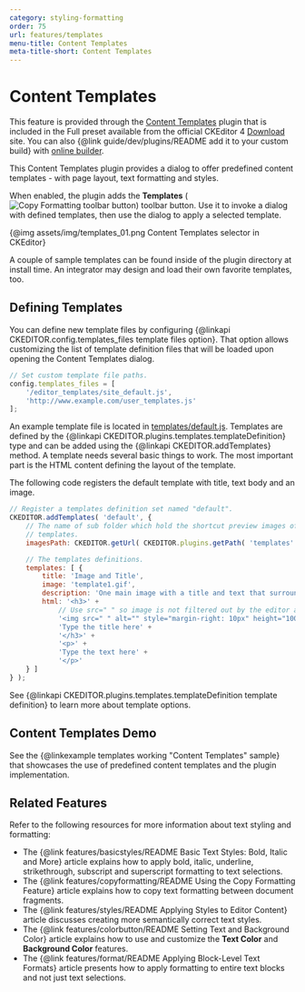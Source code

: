 ```yaml
---
category: styling-formatting
order: 75
url: features/templates
menu-title: Content Templates
meta-title-short: Content Templates
---
```

<!--
Copyright (c) 2003-2022, CKSource Holding sp. z o.o. All rights reserved.
For licensing, see LICENSE.md.
-->

# Content Templates

<info-box info="">
 	This feature is provided through the <a href="https://ckeditor.com/cke4/addon/templates">Content Templates</a> plugin that is included in the Full preset available from the official CKEditor 4 <a href="https://ckeditor.com/ckeditor-4/download/">Download</a> site. You can also {@link guide/dev/plugins/README add it to your custom build} with <a href="https://ckeditor.com/cke4/builder">online builder</a>.
</info-box>

This Content Templates plugin provides a dialog to offer predefined content templates - with page layout, text formatting and styles.

When enabled, the plugin adds the **Templates** (<img class="inline" src="%BASE_PATH%/assets/img/templates-button.png" alt="Copy Formatting toolbar button">) toolbar button. Use it to invoke a dialog with defined templates, then use the dialog to apply a selected template.

{@img assets/img/templates_01.png Content Templates selector in CKEditor}

A couple of sample templates can be found inside of the plugin directory at install time. An integrator may design and load their own favorite templates, too.

## Defining Templates

You can define new template files by configuring {@linkapi CKEDITOR.config.templates_files template files option}. That option allows customizing the list of template definition files that will be loaded upon opening the Content Templates dialog.

```js
// Set custom template file paths.
config.templates_files = [
    '/editor_templates/site_default.js',
    'http://www.example.com/user_templates.js'
];
```

An example template file is located in [templates/default.js](https://github.com/ckeditor/ckeditor4/blob/master/plugins/templates/templates/default.js). Templates are defined by the {@linkapi CKEDITOR.plugins.templates.templateDefinition} type and can be added using the {@linkapi CKEDITOR.addTemplates} method. A template needs several basic things to work. The most important part is the HTML content defining the layout of the template.

The following code registers the default template with title, text body and an image.

```js
// Register a templates definition set named "default".
CKEDITOR.addTemplates( 'default', {
	// The name of sub folder which hold the shortcut preview images of the
	// templates.
	imagesPath: CKEDITOR.getUrl( CKEDITOR.plugins.getPath( 'templates' ) + 'templates/images/' ),

	// The templates definitions.
	templates: [ {
		title: 'Image and Title',
		image: 'template1.gif',
		description: 'One main image with a title and text that surround the image.',
		html: '<h3>' +
			// Use src=" " so image is not filtered out by the editor as incorrect (src is required).
			'<img src=" " alt="" style="margin-right: 10px" height="100" width="100" align="left" />' +
			'Type the title here' +
			'</h3>' +
			'<p>' +
			'Type the text here' +
			'</p>'
	} ]
} );
```

See {@linkapi CKEDITOR.plugins.templates.templateDefinition template definition} to learn more about template options.

## Content Templates Demo

See the {@linkexample templates working "Content Templates" sample} that showcases the use of predefined content templates and the plugin implementation.

## Related Features

Refer to the following resources for more information about text styling and formatting:

* The {@link features/basicstyles/README Basic Text Styles: Bold, Italic and More} article explains how to apply bold, italic, underline, strikethrough, subscript and superscript formatting to text selections.
* The {@link features/copyformatting/README Using the Copy Formatting Feature} article explains how to copy text formatting between document fragments.
* The {@link features/styles/README Applying Styles to Editor Content} article discusses creating more semantically correct text styles.
* The {@link features/colorbutton/README Setting Text and Background Color} article explains how to use and customize the **Text Color** and **Background Color** features.
* The {@link features/format/README Applying Block-Level Text Formats} article presents how to apply formatting to entire text blocks and not just text selections.
